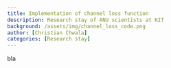 ```yaml
---
title: Implementation of channel loss function
description: Research stay of ANU scientists at KIT
background: /assets/img/channel_loss_code.png
author: [Christian Chwala]
categories: [Research stay]
---
```


bla